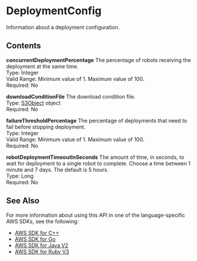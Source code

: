 # DeploymentConfig<a name="API_DeploymentConfig"></a>

Information about a deployment configuration\.

## Contents<a name="API_DeploymentConfig_Contents"></a>

 **concurrentDeploymentPercentage**   <a name="robomaker-Type-DeploymentConfig-concurrentDeploymentPercentage"></a>
The percentage of robots receiving the deployment at the same time\.  
Type: Integer  
Valid Range: Minimum value of 1\. Maximum value of 100\.  
Required: No

 **downloadConditionFile**   <a name="robomaker-Type-DeploymentConfig-downloadConditionFile"></a>
The download condition file\.  
Type: [S3Object](API_S3Object.md) object  
Required: No

 **failureThresholdPercentage**   <a name="robomaker-Type-DeploymentConfig-failureThresholdPercentage"></a>
The percentage of deployments that need to fail before stopping deployment\.  
Type: Integer  
Valid Range: Minimum value of 1\. Maximum value of 100\.  
Required: No

 **robotDeploymentTimeoutInSeconds**   <a name="robomaker-Type-DeploymentConfig-robotDeploymentTimeoutInSeconds"></a>
The amount of time, in seconds, to wait for deployment to a single robot to complete\. Choose a time between 1 minute and 7 days\. The default is 5 hours\.  
Type: Long  
Required: No

## See Also<a name="API_DeploymentConfig_SeeAlso"></a>

For more information about using this API in one of the language\-specific AWS SDKs, see the following:
+  [AWS SDK for C\+\+](https://docs.aws.amazon.com/goto/SdkForCpp/robomaker-2018-06-29/DeploymentConfig) 
+  [AWS SDK for Go](https://docs.aws.amazon.com/goto/SdkForGoV1/robomaker-2018-06-29/DeploymentConfig) 
+  [AWS SDK for Java V2](https://docs.aws.amazon.com/goto/SdkForJavaV2/robomaker-2018-06-29/DeploymentConfig) 
+  [AWS SDK for Ruby V3](https://docs.aws.amazon.com/goto/SdkForRubyV3/robomaker-2018-06-29/DeploymentConfig) 
